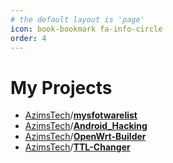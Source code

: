 ```yaml
---
# the default layout is 'page'
icon: book-bookmark fa-info-circle
order: 4
---
```


# My Projects

- [AzimsTech](https://github.com/AzimsTech)/**[mysfotwarelist](https://github.com/AzimsTech/mysoftwarelist)**  
- [AzimsTech](https://github.com/AzimsTech)/**[Android_Hacking](https://github.com/AzimsTech/Android_Hacking)**  
- [AzimsTech](https://github.com/AzimsTech)/**[OpenWrt-Builder](https://github.com/AzimsTech/OpenWrt-Builder)**  
- [AzimsTech](https://github.com/AzimsTech)/**[TTL-Changer](https://github.com/AzimsTech/TTL-Changer)**  
